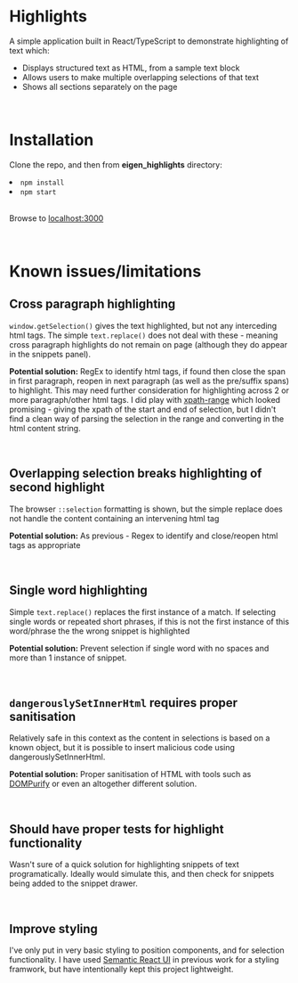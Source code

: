 <h1>Highlights</h1>
<p>A simple application built in React/TypeScript to demonstrate highlighting of text which:
  <ul>
    <li>Displays structured text as HTML, from a sample text block</li>
    <li>Allows users to make multiple overlapping selections of that text</li>
    <li>Shows all sections separately on the page</li>
  </ul>
</p>

<br />

<h1>Installation</h1>

Clone the repo, and then from <b>eigen_highlights</b> directory:

<li><code>npm install</code></li>
<li><code>npm start</code></li>

<br />

<p>
  Browse to 
  <a href='localhost:3000'>localhost:3000</a>
</p>

<br />

<h1>Known issues/limitations</h1>

<h2>Cross paragraph highlighting</h2>
<p> <code>window.getSelection()</code> gives the text highlighted, but not any interceding html tags. The simple <code>text.replace()</code> does not deal with these - meaning cross paragraph highlights do not remain on page (although they do appear in the snippets panel). </p>
<p><b>Potential solution:</b> RegEx to identify html tags, if found then close the span in first paragraph, reopen in next paragraph (as well as the pre/suffix spans) to highlight. This may need further consideration for highlighting across 2 or more paragraph/other html tags. I did play with <a href='https://www.npmjs.com/package/xpath-range'>xpath-range</a> which looked promising - giving the xpath of the start and end of selection, but I didn't find a clean way of parsing the selection in the range and converting in the html content string.</p>

<br />

<h2>Overlapping selection breaks highlighting of second highlight</h2>
<p>The browser <code>::selection</code> formatting is shown, but the simple replace does not handle the content containing an intervening html tag</p>
<p><b>Potential solution:</b> As previous - Regex to identify and close/reopen html tags as appropriate</p>

<br />

<h2>Single word highlighting</h2>
<p>Simple <code>text.replace()</code> replaces the first instance of a match. If selecting single words or repeated short phrases, if this is not the first instance of this word/phrase the the wrong snippet is highlighted</p>
<p><b>Potential solution:</b> Prevent selection if single word with no spaces and more than 1 instance of snippet.</p>

<br />

<h2><code>dangerouslySetInnerHtml</code> requires proper sanitisation</h2>
<p>Relatively safe in this context as the content in selections is based on a known object, but it is possible to insert malicious code using dangerouslySetInnerHtml.</p>
<p><b>Potential solution:</b> Proper sanitisation of HTML with tools such as <a href='https://www.npmjs.com/package/dompurify'>DOMPurify</a> or even an altogether different solution.</p>

<br />

<h2>Should have proper tests for highlight functionality</h2>
<p>Wasn't sure of a quick solution for highlighting snippets of text programatically. Ideally would simulate this, and then check for snippets being added to the snippet drawer.</p>

<br />

<h2>Improve styling</h2>
<p>I've only put in very basic styling to position components, and for selection functionality. I have used <a href='https://react.semantic-ui.com'>Semantic React UI</a> in previous work for a styling framwork, but have intentionally kept this project lightweight.</p>